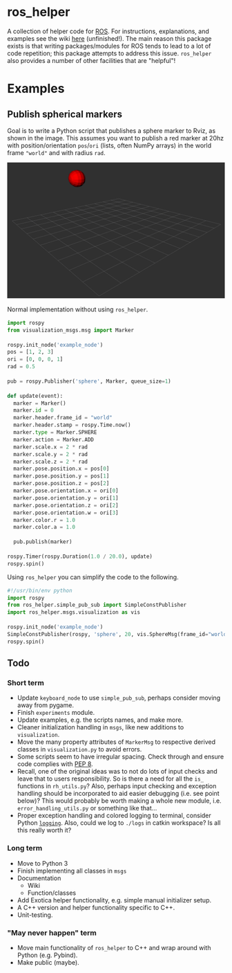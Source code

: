 # ros_helper

A collection of helper code for [ROS](https://www.ros.org/). For instructions, explanations, and examples see the wiki [here](https://github.com/cmower/ros_helper/wiki) (unfinished!). The main reason this package exists is that writing packages/modules for ROS tends to lead to a lot of code repetition; this package attempts to address this issue. `ros_helper` also provides a number of other facilities that are "helpful"!

# Examples

## Publish spherical markers

Goal is to write a Python script that  publishes a sphere marker to Rviz, as shown in the image. This assumes you want to publish a red marker at 20hz with position/orientation `pos`/`ori` (lists, often NumPy arrays) in the world frame `"world"` and with radius `rad`.

![](https://raw.githubusercontent.com/cmower/ros_helper/master/doc/images/sphere.png?token=AB6K7QDBJKPBJR2OCIGEXF25D5MEQ)

Normal implementation without using `ros_helper`. 
```python
import rospy
from visualization_msgs.msg import Marker

rospy.init_node('example_node')
pos = [1, 2, 3]
ori = [0, 0, 0, 1]
rad = 0.5

pub = rospy.Publisher('sphere', Marker, queue_size=1)

def update(event): 
  marker = Marker()
  marker.id = 0
  marker.header.frame_id = "world"
  marker.header.stamp = rospy.Time.now()
  marker.type = Marker.SPHERE
  marker.action = Marker.ADD
  marker.scale.x = 2 * rad
  marker.scale.y = 2 * rad
  marker.scale.z = 2 * rad
  marker.pose.position.x = pos[0]
  marker.pose.position.y = pos[1]
  marker.pose.position.z = pos[2]
  marker.pose.orientation.x = ori[0]
  marker.pose.orientation.y = ori[1]
  marker.pose.orientation.z = ori[2]
  marker.pose.orientation.w = ori[3]
  marker.color.r = 1.0
  marker.color.a = 1.0
  
  pub.publish(marker)

rospy.Timer(rospy.Duration(1.0 / 20.0), update)
rospy.spin()
```

Using `ros_helper` you can simplify the code to the following.
```python
#!/usr/bin/env python
import rospy
from ros_helper.simple_pub_sub import SimpleConstPublisher
import ros_helper.msgs.visualization as vis

rospy.init_node('example_node')
SimpleConstPublisher(rospy, 'sphere', 20, vis.SphereMsg(frame_id="world", position=[1, 2, 3], orientation=[0, 0, 0, 1], radius=0.5, rgba=[1, 0, 0, 1]))
rospy.spin()
```

## Todo

### Short term 

* Update `keyboard_node` to use `simple_pub_sub`, perhaps consider moving away from pygame. 
* Finish `experiments` module.
* Update examples, e.g. the scripts names, and make more.
* Cleaner initialization handling in `msgs`, like new additions to `visualization`.
* Move the many property attributes of `MarkerMsg` to respective derived classes in `visualization.py` to avoid errors. 
* Some scripts seem to have irregular spacing. Check through and ensure code complies with [PEP 8](https://www.python.org/dev/peps/pep-0008/). 
* Recall, one of the original ideas was to not do lots of input checks and leave that to users responsibility. So is there a need for all the `is_` functions in `rh_utils.py`? Also, perhaps input checking and exception handling should be incorporated to aid easier debugging (i.e. see point below)? This would probably be worth making a whole new module, i.e. `error_handling_utils.py` or something like that...
* Proper exception handling and colored logging to terminal, consider Python [`logging`](https://docs.python.org/2/library/logging.html). Also, could we log to `./logs` in catkin workspace? Is all this really worth it?

### Long term

* Move to Python 3
* Finish implementing all classes in `msgs`
* Documentation
  * Wiki
  * Function/classes
* Add Exotica helper functionality, e.g. simple manual initializer setup. 
* A C++ version and helper functionality specific to C++. 
* Unit-testing.

### "May never happen" term

* Move main functionality of `ros_helper` to C++ and wrap around with Python (e.g. Pybind).
* Make public (maybe).

